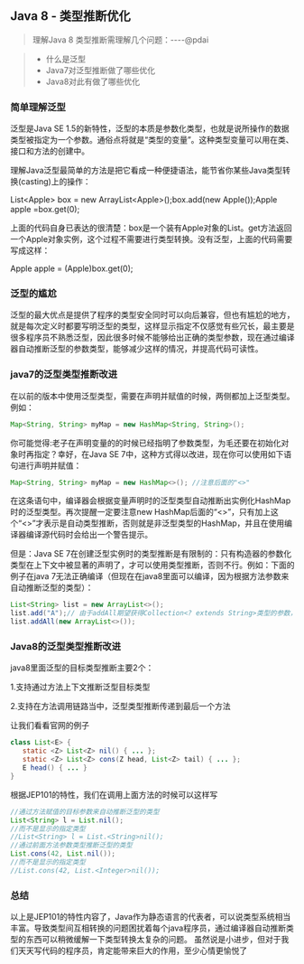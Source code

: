 ## Java 8 - 类型推断优化

> 理解Java 8 类型推断需理解几个问题：----@pdai

> + 什么是泛型
> + Java7对泛型推断做了哪些优化
> + Java8对此有做了哪些优化

### 简单理解泛型

泛型是Java SE 1.5的新特性，泛型的本质是参数化类型，也就是说所操作的数据类型被指定为一个参数。通俗点将就是“类型的变量”。这种类型变量可以用在类、接口和方法的创建中。

理解Java泛型最简单的方法是把它看成一种便捷语法，能节省你某些Java类型转换(casting)上的操作：

List\<Apple> box = new ArrayList\<Apple>();box.add(new Apple());Apple apple =box.get(0);

上面的代码自身已表达的很清楚：box是一个装有Apple对象的List。get方法返回一个Apple对象实例，这个过程不需要进行类型转换。没有泛型，上面的代码需要写成这样：

Apple apple = (Apple)box.get(0);

### 泛型的尴尬

泛型的最大优点是提供了程序的类型安全同时可以向后兼容，但也有尴尬的地方，就是每次定义时都要写明泛型的类型，这样显示指定不仅感觉有些冗长，最主要是很多程序员不熟悉泛型，因此很多时候不能够给出正确的类型参数，现在通过编译器自动推断泛型的参数类型，能够减少这样的情况，并提高代码可读性。


### java7的泛型类型推断改进

在以前的版本中使用泛型类型，需要在声明并赋值的时候，两侧都加上泛型类型。例如：

```java
Map<String, String> myMap = new HashMap<String, String>();
```

你可能觉得:老子在声明变量的的时候已经指明了参数类型，为毛还要在初始化对象时再指定？幸好，在Java SE 7中，这种方式得以改进，现在你可以使用如下语句进行声明并赋值：

```java
Map<String, String> myMap = new HashMap<>(); //注意后面的"<>"
```

在这条语句中，编译器会根据变量声明时的泛型类型自动推断出实例化HashMap时的泛型类型。再次提醒一定要注意new HashMap后面的“<>”，只有加上这个“<>”才表示是自动类型推断，否则就是非泛型类型的HashMap，并且在使用编译器编译源代码时会给出一个警告提示。

但是：Java SE 7在创建泛型实例时的类型推断是有限制的：只有构造器的参数化类型在上下文中被显著的声明了，才可以使用类型推断，否则不行。例如：下面的例子在java 7无法正确编译（但现在在java8里面可以编译，因为根据方法参数来自动推断泛型的类型）：

```java
List<String> list = new ArrayList<>();
list.add("A");// 由于addAll期望获得Collection<? extends String>类型的参数，因此下面的语句无法通过
list.addAll(new ArrayList<>());
```

### Java8的泛型类型推断改进

java8里面泛型的目标类型推断主要2个：

1.支持通过方法上下文推断泛型目标类型

2.支持在方法调用链路当中，泛型类型推断传递到最后一个方法

让我们看看官网的例子

```java
class List<E> {
   static <Z> List<Z> nil() { ... };
   static <Z> List<Z> cons(Z head, List<Z> tail) { ... };
   E head() { ... }
}
```

根据JEP101的特性，我们在调用上面方法的时候可以这样写

```java
//通过方法赋值的目标参数来自动推断泛型的类型
List<String> l = List.nil();
//而不是显示的指定类型
//List<String> l = List.<String>nil();
//通过前面方法参数类型推断泛型的类型
List.cons(42, List.nil());
//而不是显示的指定类型
//List.cons(42, List.<Integer>nil());
```

### 总结

以上是JEP101的特性内容了，Java作为静态语言的代表者，可以说类型系统相当丰富。导致类型间互相转换的问题困扰着每个java程序员，通过编译器自动推断类型的东西可以稍微缓解一下类型转换太复杂的问题。 虽然说是小进步，但对于我们天天写代码的程序员，肯定能带来巨大的作用，至少心情更愉悦了